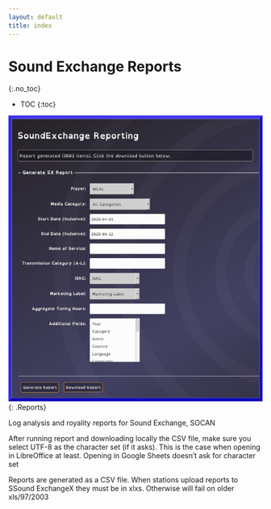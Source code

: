 ```yaml
---
layout: default
title: index
---
```


# Sound Exchange Reports
{:.no_toc}

* TOC
{:toc}

![ Reports](img/reports.png){: .Reports}

Log analysis and royality reports for Sound Exchange, SOCAN

After running report and downloading locally the CSV file, make sure you select UTF-8 as the character set (if it asks). This is the case when opening in LibreOffice at least. Opening in Google Sheets doesn’t ask for character set

Reports are generated as a CSV file. When stations upload reports to SSound ExchangeX they must be in xlxs. Otherwise will fail on older xls/97/2003

